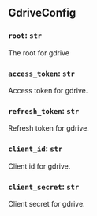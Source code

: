 ## GdriveConfig

### `root`: `str`

The root for gdrive

### `access_token`: `str`

Access token for gdrive.

### `refresh_token`: `str`

Refresh token for gdrive.

### `client_id`: `str`

Client id for gdrive.

### `client_secret`: `str`

Client secret for gdrive.


